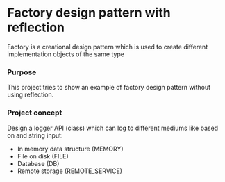 ﻿# Factory design pattern with reflection

Factory is a creational design pattern which is used to create different implementation objects of the same type

### Purpose
This project tries to show an example of factory design pattern without using reflection.

### Project concept
Design a logger API (class) which can log to different mediums like based on and string input:
- In memory data structure (MEMORY)
- File on disk (FILE)
- Database (DB)
- Remote storage (REMOTE_SERVICE) 